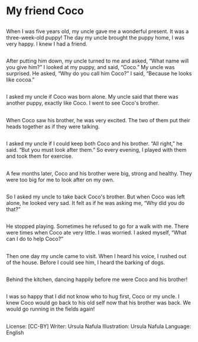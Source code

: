 # My friend Coco

##
When I was five years old, my
uncle gave me a wonderful
present.
It was a three-week-old puppy!
The day my uncle brought the
puppy home, I was very happy.
I knew I had a friend.

##
After putting him down, my
uncle turned to me and asked,
“What name will you give him?”
I looked at my puppy, and said,
“Coco.”
My uncle was surprised.
He asked, “Why do you call him
Coco?”
I said, “Because he looks like
cocoa.”

##
I asked my uncle if Coco was born alone.
My uncle said that there was another puppy,
exactly like Coco.
I went to see Coco's brother.

##
When Coco saw his brother, he
was very excited.
The two of them put their heads
together as if they were talking.

##
I asked my uncle if I could keep
both Coco and his brother.
“All right,” he said. “But you
must look after them.”
So every evening, I played with
them and took them for
exercise.

##
A few months later, Coco and
his brother were big, strong and
healthy.
They were too big for me to
look after on my own.

##
So I asked my uncle to take
back Coco's brother.
But when Coco was left alone,
he looked very sad.
It felt as if he was asking me,
“Why did you do that?”

##
He stopped playing.
Sometimes he refused to go for
a walk with me.
There were times when Coco
ate very little.
I was worried.
I asked myself, “What can I do
to help Coco?”

##
Then one day my uncle came to visit.
When I heard his voice, I rushed out of the house.
Before I could see him, I heard the barking of dogs.

##
Behind the kitchen, dancing
happily before me were Coco
and his brother!

##
I was so happy that I did not
know who to hug first, Coco or
my uncle.
I knew Coco would go back to
his old self now that his brother
was back.
We would go running in the
fields again!

##
License: [CC-BY]
Writer: Ursula Nafula
Illustration: Ursula Nafula
Language: English
